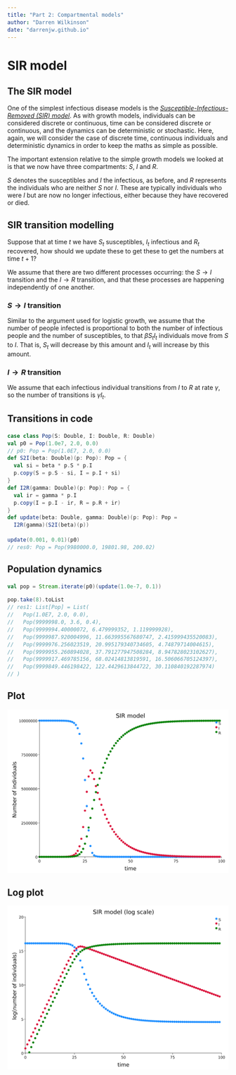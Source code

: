```yaml
---
title: "Part 2: Compartmental models"
author: "Darren Wilkinson"
date: "darrenjw.github.io"
---
```


# SIR model

## The SIR model

One of the simplest infectious disease models is the [*Susceptible-Infectious-Removed (SIR) model*](https://en.wikipedia.org/wiki/Compartmental_models_in_epidemiology). As with growth models, individuals can be considered discrete or continuous, time can be considered discrete or continuous, and the dynamics can be deterministic or stochastic. Here, again, we will consider the case of discrete time, continuous individuals and deterministic dynamics in order to keep the maths as simple as possible.

The important extension relative to the simple growth models we looked at is that we now have three compartments: *S*, *I* and *R*.

*S* denotes the susceptibles and *I* the infectious, as before, and *R* represents the individuals who are neither *S* nor *I*. These are typically individuals who were *I* but are now no longer infectious, either because they have recovered or died.

## SIR transition modelling

Suppose that at time $t$ we have $S_t$ susceptibles, $I_t$ infectious and $R_t$ recovered, how should we update these to get these to get the numbers at time $t+1$?

We assume that there are two different processes occurring: the $S\rightarrow I$ transition and the $I\rightarrow R$ transition, and that these processes are happening independently of one another.

### $S\rightarrow I$ transition

Similar to the argument used for logistic growth, we assume that the number of people infected is proportional to both the number of infectious people and the number of susceptibles, to that $\beta S_tI_t$ individuals move from $S$ to $I$. That is, $S_t$ will decrease by this amount and $I_t$ will increase by this amount.

### $I\rightarrow R$ transition

We assume that each infectious individual transitions from $I$ to $R$ at rate $\gamma$, so the number of transitions is $\gamma I_t$.

## Transitions in code

```scala
case class Pop(S: Double, I: Double, R: Double)
val p0 = Pop(1.0e7, 2.0, 0.0)
// p0: Pop = Pop(1.0E7, 2.0, 0.0)
def S2I(beta: Double)(p: Pop): Pop = {
  val si = beta * p.S * p.I
  p.copy(S = p.S - si, I = p.I + si)
}
def I2R(gamma: Double)(p: Pop): Pop = {
  val ir = gamma * p.I
  p.copy(I = p.I - ir, R = p.R + ir)
}
def update(beta: Double, gamma: Double)(p: Pop): Pop =
  I2R(gamma)(S2I(beta)(p))
  
update(0.001, 0.01)(p0)
// res0: Pop = Pop(9980000.0, 19801.98, 200.02)
```

## Population dynamics

```scala
val pop = Stream.iterate(p0)(update(1.0e-7, 0.1))
```
```scala
pop.take(8).toList
// res1: List[Pop] = List(
//   Pop(1.0E7, 2.0, 0.0),
//   Pop(9999998.0, 3.6, 0.4),
//   Pop(9999994.40000072, 6.479999352, 1.119999928),
//   Pop(9999987.920004996, 11.663995567680747, 2.415999435520083),
//   Pop(9999976.256023519, 20.995179340734605, 4.74879714004615),
//   Pop(9999955.260894028, 37.791277947508284, 8.947828023102627),
//   Pop(9999917.469785156, 68.02414813819591, 16.506066705124397),
//   Pop(9999849.446198422, 122.4429613844722, 30.110840192287974)
// )
```

## Plot

![](sir.png)

## Log plot

![](lsir.png)


